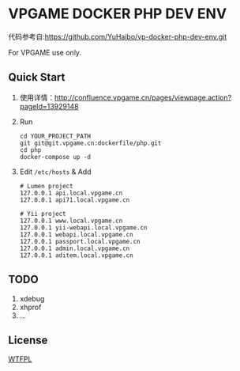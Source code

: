 VPGAME DOCKER PHP DEV ENV
============================
代码参考自:https://github.com/YuHaibo/vp-docker-php-dev-env.git

For VPGAME use only.


## Quick Start

1. 使用详情：http://confluence.vpgame.cn/pages/viewpage.action?pageId=13929148

2.  Run

	```
	cd YOUR_PROJECT_PATH
	git git@git.vpgame.cn:dockerfile/php.git
	cd php
	docker-compose up -d
	```
	
3. Edit `/etc/hosts` & Add

	```
	# Lumen project
	127.0.0.1 api.local.vpgame.cn
	127.0.0.1 api71.local.vpgame.cn
	
	# Yii project
	127.0.0.1 www.local.vpgame.cn
	127.0.0.1 yii-webapi.local.vpgame.cn
	127.0.0.1 webapi.local.vpgame.cn
	127.0.0.1 passport.local.vpgame.cn
	127.0.0.1 admin.local.vpgame.cn
	127.0.0.1 aditem.local.vpgame.cn
	```

## TODO
1. xdebug
2. xhprof
3. ...


## License
[WTFPL](http://www.wtfpl.net/txt/copying/)